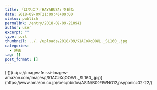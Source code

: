 ```yaml
---
title: 「はやぶさ／HAYABUSA」を観た
date: 2018-09-09T21:09:41+09:00
status: publish
permalink: /entry/2018-09-09-210941
author: user
excerpt: ""
type: post
thumbnail: ../../uploads/2018/09/51ACoXqOOWL._SL160_.jpg
categories:
  - 映画
tag: []
post_format: []
---
```


<div class="kaerebalink-box" style="text-align:left;padding-bottom:20px;font-size:small;zoom: 1;overflow: hidden;"><div class="kaerebalink-image" style="float:left;margin:0 15px 10px 0;">[![](https://images-fe.ssl-images-amazon.com/images/I/51ACoXqOOWL._SL160_.jpg)](https://www.amazon.co.jp/exec/obidos/ASIN/B00FIWNO12/psypanica02-22/)</div><div class="kaerebalink-info" style="line-height:120%;zoom: 1;overflow: hidden;"><div class="kaerebalink-name" style="margin-bottom:10px;line-height:120%">[はやぶさ／HAYABUSA](https://www.amazon.co.jp/exec/obidos/ASIN/B00FIWNO12/psypanica02-22/)<div class="kaerebalink-powered-date" style="font-size:8pt;margin-top:5px;font-family:verdana;line-height:120%">posted with [カエレバ](https://kaereba.com)</div></div><div class="kaerebalink-detail" style="margin-bottom:5px;">竹内結子 マイシアターD.D. 2013-11-26 </div><div class="kaerebalink-link1" style="margin-top:10px;"><div class="shoplinkamazon" style="display:inline;margin-right:5px">[Amazon](https://www.amazon.co.jp/gp/search?keywords=%E3%81%AF%E3%82%84%E3%81%B6%E3%81%95&__mk_ja_JP=%E3%82%AB%E3%82%BF%E3%82%AB%E3%83%8A&tag=psypanica02-22)</div><div class="shoplinkrakuten" style="display:inline;margin-right:5px">[楽天市場](https://hb.afl.rakuten.co.jp/hgc/16c2f0d7.b600e952.16c2f0d8.0750ca08/?pc=https%3A%2F%2Fsearch.rakuten.co.jp%2Fsearch%2Fmall%2F%25E3%2581%25AF%25E3%2582%2584%25E3%2581%25B6%25E3%2581%2595%2F-%2Ff.1-p.1-s.1-sf.0-st.A-v.2%3Fx%3D0%26scid%3Daf_ich_link_urltxt%26m%3Dhttp%3A%2F%2Fm.rakuten.co.jp%2F)</div></div></div><div class="booklink-footer" style="clear: left"></div></div>「はやぶさ／HAYABUSA」を観た。

ちょうど当時、修論で小惑星探査関係の研究に携わっていたせいか非常に感銘深いものがあった。  
宇宙研にも展示会参加のために行ったことがあった。当時私の先生が宇宙ロボットを作っており、生徒である私はその展示員として駆り出されたのを思い出した。  
3日ぐらいお客さんへの説明役をし1日中立ちっぱなしで、異様に足が痛くなったのを覚えている。

確かに宇宙関係の研究をしたい人にとっては、宇宙研は１つの聖地のようなものだろう。その宇宙研が舞台となる映画である。

見どころはやはり20年以上かかる長期プロジェクトの紆余曲折だ。

ロケットや探査機を作り、打ち上げ、探査、そして地球への帰還と、「はやぶさ」は20年以上かかるプロジェクトで、当たり前だが、その間、様々なアクシデントや出来事が発生する。

そういったものを乗り越えていく様子が面白かった。

私はそのような長期間のプロジェクトにかかわったことないが、参加者は苦労しただろうなと思う反面、かなり楽しんでるんだろうなとも思った。

宇宙開発をやってる連中は、主人公にせよ、宇宙関連の研究や開発が大好きな人ばかりなので、困難を困難だとは思わないだろう。

そもそも、かなりの宇宙好きじゃないとその職までたどり着けない。その仕事につくには、才能とかもよりも、どれぐらい宇宙にかかわりたいのかという強い意思が必要になってくる。

はやぶさは、そのような人ばかりが集まったプロジェクトだ。それはそれは楽しいプロジェクトだったろうと思う。

この映画の中でも、大抵皆楽しそうにアクシデントを乗り越えている。だからこそ成果を出せたのだろう。

このような映画をみていると、仕事のあり方は重要だなと改めて思う。

やりたい事を仕事にしている人は素晴らしいパフォーマンスを発揮できる。

これを常々忘れないようにしたいと思う。

映画の最後に主人公が「はやぶさ」プロジェクトの経験で最もよかったことは、自分自身が宇宙へ情熱を持っている事に気づいたことだと言っていた。

素晴らしい気づきだと思う。ゴールがあったとしても、今のゴールは誰かに与えられたゴールではないのか？それが本当に私の望むゴールなのだろうか？と、我々は常々問う必要があるのだろう。
